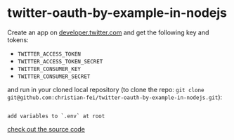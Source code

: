 # twitter-oauth-by-example-in-nodejs

Create an app on [developer.twitter.com](https://developer.twitter.com/en/apps) and get the following key and tokens:

- `TWITTER_ACCESS_TOKEN`
- `TWITTER_ACCESS_TOKEN_SECRET`
- `TWITTER_CONSUMER_KEY`
- `TWITTER_CONSUMER_SECRET`

and run in your cloned local repository (to clone the repo: `git clone git@github.com:christian-fei/twitter-oauth-by-example-in-nodejs.git`):

```

add variables to `.env` at root

```


[check out the source code](https://github.com/codercatdev/twitter-oauth-by-example-in-nodejs)